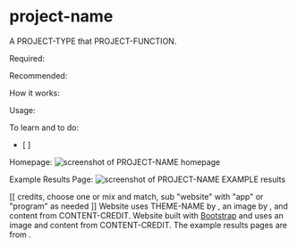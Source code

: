 # project-name
A PROJECT-TYPE that PROJECT-FUNCTION.

Required: <a href="#"></a>

Recommended: <a href="#"></a>

How it works:

Usage: 

To learn and to do:
- [ ] 

Homepage:
<img src="https://github.com/codesue/PROJECT-NAME/blob/master/screenshots/IMAGE-NAME.png" alt="screenshot of PROJECT-NAME homepage" />

Example Results Page:
<img src="https://github.com/codesue/PROJECT-NAME/blob/master/screenshots/IMAGE-NAME.png" alt="screenshot of PROJECT-NAME EXAMPLE results" />

[[ credits, choose one or mix and match, sub "website" with "app" or "program" as needed ]]
Website uses THEME-NAME by <a href="#"></a>, an image by <a href="#"></a>, and content from CONTENT-CREDIT. 
Website built with <a href="https://getbootstrap.com/">Bootstrap</a> and uses an image and content from CONTENT-CREDIT. The example results pages are from <a href =""></a>.